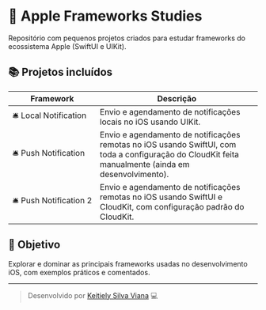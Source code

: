 # 🍎 Apple Frameworks Studies

Repositório com pequenos projetos criados para estudar frameworks do ecossistema Apple (SwiftUI e UIKit).

## 📚 Projetos incluídos

| Framework | Descrição |
|------------|------------|
| 🛎&nbsp;Local&nbsp;Notification | Envio e agendamento de notificações locais no iOS usando UIKit. |
| 🛎&nbsp;Push&nbsp;Notification | Envio e agendamento de notificações remotas no iOS usando SwiftUI, com toda a configuração do CloudKit feita manualmente (ainda em desenvolvimento). |
| 🛎&nbsp;Push&nbsp;Notification&nbsp;2 | Envio e agendamento de notificações remotas no iOS usando SwiftUI e CloudKit, com configuração padrão do CloudKit. |



## 🧠 Objetivo

Explorar e dominar as principais frameworks usadas no desenvolvimento iOS, com exemplos práticos e comentados.

---

> Desenvolvido por [Keitiely Silva Viana](https://github.com/keitiely) 💻
